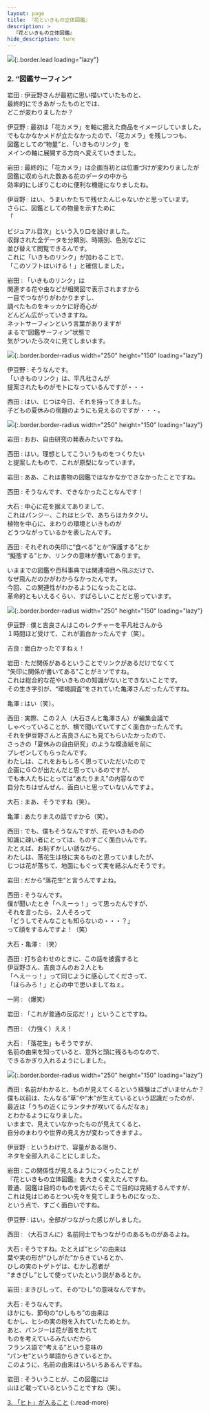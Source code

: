 ```yaml
---
layout: page
title: 『花といきもの立体図鑑』
description: >
  『花といきもの立体図鑑』
hide_description: ture
---
```


![](/others/interviews/jp/3ds/asuj/vol1/img/mainvisual2.jpg){:.border.lead loading="lazy"}

### 2. “図鑑サーフィン”

岩田
: 伊豆野さんが最初に思い描いていたものと、<br>最終的にできあがったものとでは、<br>どこが変わりましたか？

伊豆野
: 最初は「花カメラ」を軸に据えた商品をイメージしていました。<br>でもなかなかメドが立たなかったので、「花カメラ」を残しつつも、<br>図鑑としての“物量”と、「いきものリンク」を<br>メインの軸に展開する方向へ変えていきました。

岩田
: 最終的に「花カメラ」は企画当初とは位置づけが変わりましたが<br>図鑑に収められた数ある花のデータの中から<br>効率的にしぼりこむのに便利な機能になりましたね。

伊豆野
: はい、うまいかたちで残せたんじゃないかと思っています。<br>さらに、図鑑としての物量を示すために<br>「

ビジュアル目次」という入り口を設けました。<br>収録された全データを分類別、時期別、色別などに<br>並び替えて閲覧できるんです。<br>これに「いきものリンク」が加わることで、<br>「このソフトはいける！」と確信しました。

岩田
: 「いきものリンク」は<br>関連する花や虫などが相関図で表示されますから<br>一目でつながりがわかりますし、<br>調べたものをキッカケに好奇心が<br>どんどん広がっていきますね。<br>ネットサーフィンという言葉がありますが<br>まるで“図鑑サーフィン”状態で<br>気がついたら次々に見てしまいます。

![](/others/interviews/jp/3ds/asuj/vol1/img/photo8.jpg){:.border.border-radius width="250" height="150"  loading="lazy"}

伊豆野
: そうなんです。<br>「いきものリンク」は、平凡社さんが<br>提案されたものがモトになっているんですが・・・

西田
: はい、じつは今日、それを持ってきました。<br>子どもの夏休みの宿題のようにも見えるのですが・・・。

![](/others/interviews/jp/3ds/asuj/vol1/img/photo25.jpg){:.border.border-radius width="250" height="150"  loading="lazy"}

岩田
: おお、自由研究の発表みたいですね。

西田
: はい。理想としてこういうものをつくりたい<br>と提案したもので、これが原型になっています。

岩田
: ああ、これは書物の図鑑ではなかなかできなかったことですね。

西田
: そうなんです、できなかったことなんです！ 

大石
: 中心に花を据えてありまして、<br>これはパンジー、これはヒシで、あちらはカタクリ。<br>植物を中心に、まわりの環境といきものが<br>どうつながっているかを表したんです。

西田
: それぞれの矢印に“食べる”とか“保護する”とか<br>“擬態する”とか、リンクの意味が書いてあります。<br>

いままでの図鑑や百科事典では関連項目へ飛ぶだけで、<br>なぜ飛んだのかがわからなかったんです。<br>今回、この関連性がわかるようになったことは、<br>革命的ともいえるくらい、すばらしいことだと思っています。

![](/others/interviews/jp/3ds/asuj/vol1/img/photo9.jpg){:.border.border-radius width="250" height="150"  loading="lazy"}

伊豆野
: 僕と吉良さんはこのレクチャーを平凡社さんから<br>１時間ほど受けて、これが面白かったんです（笑）。

吉良
: 面白かったですねぇ！

岩田
: ただ関係があるということでリンクがあるだけでなくて<br>“矢印に関係が書いてある”ことがミソですね。<br>これは総合的な花やいきものの知識がないとできないことです。<br>その生き字引が、“環境調査”をされていた亀澤さんだったんですね。

亀澤
: はい（笑）。

西田
: 実際、この２人（大石さんと亀澤さん）が編集会議で<br>しゃべっていることが、横で聞いていてすごく面白かったんです。<br>それを伊豆野さんと吉良さんにも見てもらいたかったので、<br>さっきの「夏休みの自由研究」のような模造紙を前に<br>プレゼンしてもらったんです。<br>わたしは、これをおもしろく思っていただいたので<br>企画にＧＯが出たんだと思っているのですが、<br>でも本人たちにとっては“あたりまえ”の内容なので<br>自分たちはぜんぜん、面白いと思っていないんですよ。

大石
: まあ、そうですね（笑）。

亀澤
: あたりまえの話ですから（笑）。

西田
: でも、僕もそうなんですが、花やいきものの<br>知識に疎い者にとっては、ものすごく面白いんです。<br>たとえば、お恥ずかしい話ながら、<br>わたしは、落花生は枝に実るものと思っていましたが、<br>じつは花が落ちて、地面にもぐって実を結ぶんだそうです。

岩田
: だから“落花生”と言うんですよね。

西田
: そうなんです。<br>僕が聞いたとき「へえーっ！」って思ったんですが、<br>それを言ったら、２人そろって<br>「どうしてそんなことも知らないの・・・？」<br>って顔をするんですよ！（笑）

大石・亀澤
: （笑）

西田
: 打ち合わせのときに、この話を披露すると<br>伊豆野さん、吉良さんのお２人とも<br>「へえーっ！」って同じように感心してくださって、<br>「ほらみろ！」と心の中で思いましてねぇ。

一同
: （爆笑）

岩田
: 「これが普通の反応だ！」ということですね。

西田
: （力強く）ええ！

大石
: 「落花生」もそうですが、<br>名前の由来を知っていると、意外と頭に残るものなので、<br>できるかぎり入れるようにしました。

![](/others/interviews/jp/3ds/asuj/vol1/img/photo10.jpg){:.border.border-radius width="250" height="150"  loading="lazy"}

西田
: 名前がわかると、ものが見えてくるという経験はございませんか？<br>僕も以前は、たんなる“草”や“木”が生えているという認識だったのが、<br>最近は「うちの近くにランタナが咲いてるんだなぁ」<br>とわかるようになりました。<br>いままで、見えていなかったものが見えてくると、<br>自分のまわりや世界の見え方が変わってきますよ。

伊豆野
: というわけで、容量がある限り、<br>ネタを全部入れることにしました。

岩田
: この関係性が見えるようにつくったことが<br>『花といきもの立体図鑑』を大きく変えたんですね。<br>普通、図鑑は目的のものを調べたらそこで目的は完結するんですが、<br>これは見はじめるとつい先々を見てしまうものになった、<br>という点で、すごく面白いですね。

伊豆野
: はい。全部がつながった感じがしました。

西田
: （大石さんに）名前同士でもつながりのあるものがあるよね。

大石
: そうですね。たとえば“ヒシ”の由来は<br>葉や実の形が“ひしがた”からきているとか、<br>ひしの実のトゲトゲは、むかし忍者が<br>“まきびし”として使っていたという説があるとか。

岩田
: まきびしって、その“ひし”の意味なんですか。

大石
: そうなんです。<br>ほかにも、節句の“ひしもち”の由来は<br>むかし、ヒシの実の粉を入れていたためとか。<br>あと、パンジーは花が首をたれて<br>ものを考えているみたいだから<br>フランス語で“考える”という意味の<br>“パンセ”という単語からきているとか。<br>このように、名前の由来はいろいろあるんですね。

岩田
: そういうことが、この図鑑には<br>山ほど載っているということですね（笑）。

[3. 「ヒト」が入ること](3.md)
{:.read-more}
